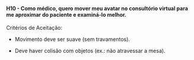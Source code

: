 #### H10 - Como médico, quero mover meu avatar no consultório virtual para me aproximar do paciente e examiná-lo melhor.

Critérios de Aceitação:

- Movimento deve ser suave (sem travamentos).

- Deve haver colisão com objetos (ex.: não atravessar a mesa).